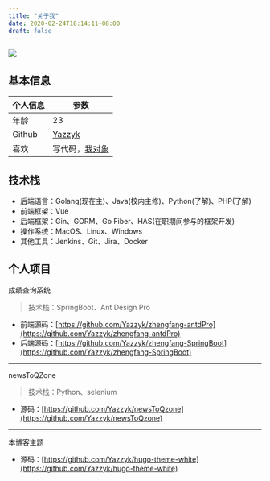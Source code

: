 ```yaml
---
title: "关于我"
date: 2020-02-24T18:14:11+08:00
draft: false
---
```


![](/img/logo.png)

## 基本信息

个人信息 | 参数
--- | ---
年龄 | 23
Github | [Yazzyk](https://github.com/Yazzyk)
喜欢 | 写代码，[我对象](https://space.bilibili.com/31541409)

## 技术栈

- 后端语言：Golang(现在主)、Java(校内主修)、Python(了解)、PHP(了解)
- 前端框架：Vue
- 后端框架：Gin、GORM、Go Fiber、HAS(在职期间参与的框架开发)
- 操作系统：MacOS、Linux、Windows
- 其他工具：Jenkins、Git、Jira、Docker

## 个人项目

成绩查询系统

> 技术栈：SpringBoot、Ant Design Pro

- 前端源码：[https://github.com/Yazzyk/zhengfang-antdPro](https://github.com/Yazzyk/zhengfang-antdPro)
- 后端源码：[https://github.com/Yazzyk/zhengfang-SpringBoot](https://github.com/Yazzyk/zhengfang-SpringBoot)

---

newsToQZone

> 技术栈：Python、selenium

- 源码：[https://github.com/Yazzyk/newsToQzone](https://github.com/Yazzyk/newsToQzone)

---

本博客主题

- 源码：[https://github.com/Yazzyk/hugo-theme-white](https://github.com/Yazzyk/hugo-theme-white)